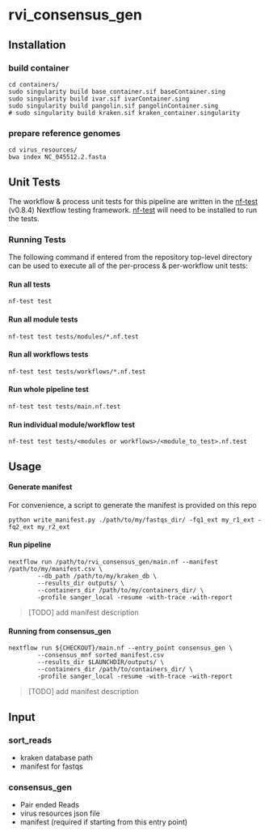 # rvi_consensus_gen


## Installation

### build container

```
cd containers/
sudo singularity build base_container.sif baseContainer.sing
sudo singularity build ivar.sif ivarContainer.sing
sudo singularity build pangolin.sif pangolinContainer.sing
# sudo singularity build kraken.sif kraken_container.singularity
```
### prepare reference genomes

```
cd virus_resources/
bwa index NC_045512.2.fasta
```

## Unit Tests
The workflow & process unit tests for this pipeline are written in the [nf-test](https://www.nf-test.com/) (v0.8.4) Nextflow testing framework. [nf-test](https://www.nf-test.com/) will need to be installed to run the tests.

### Running Tests
The following command if entered from the repository top-level directory can be used to execute all of the per-process & per-workflow unit tests:

#### Run all tests
```
nf-test test
```

#### Run all module tests
```
nf-test test tests/modules/*.nf.test
```

#### Run all workflows tests
```
nf-test test tests/workflows/*.nf.test
```

#### Run whole pipeline test 
```
nf-test test tests/main.nf.test
```

#### Run individual module/workflow test
```
nf-test test tests/<modules or workflows>/<module_to_test>.nf.test
```

## Usage

#### Generate manifest

For convenience, a script to generate the manifest is provided on this repo

```
python write_manifest.py ./path/to/my/fastqs_dir/ -fq1_ext my_r1_ext -fq2_ext my_r2_ext
```
#### Run pipeline

```
nextflow run /path/to/rvi_consensus_gen/main.nf --manifest /path/to/my/manifest.csv \
        --db_path /path/to/my/kraken_db \
        --results_dir outputs/ \
        --containers_dir /path/to/my/containers_dir/ \
        -profile sanger_local -resume -with-trace -with-report
```

> [TODO] add manifest description

#### Running from **consensus_gen**
```
nextflow run ${CHECKOUT}/main.nf --entry_point consensus_gen \
        --consensus_mnf sorted_manifest.csv     
        --results_dir $LAUNCHDIR/outputs/ \
        --containers_dir /path/to/containers_dir/ \
        -profile sanger_local -resume -with-trace -with-report
```

> [TODO] add manifest description

## Input

### sort_reads

- kraken database path
- manifest for fastqs

### consensus_gen
- Pair ended Reads
- virus resources json file
- manifest (required if starting from this entry point) 

